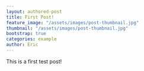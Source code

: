 ```yaml
---
layout: authored-post
title: First Post!
feature_image: "/assets/images/post-thumbnail.jpg"
thumbnail: "/assets/images/post-thumbnail.jpg"
bootstrap: true
categories: example
author: Eric
---
```


This is a first test post!
